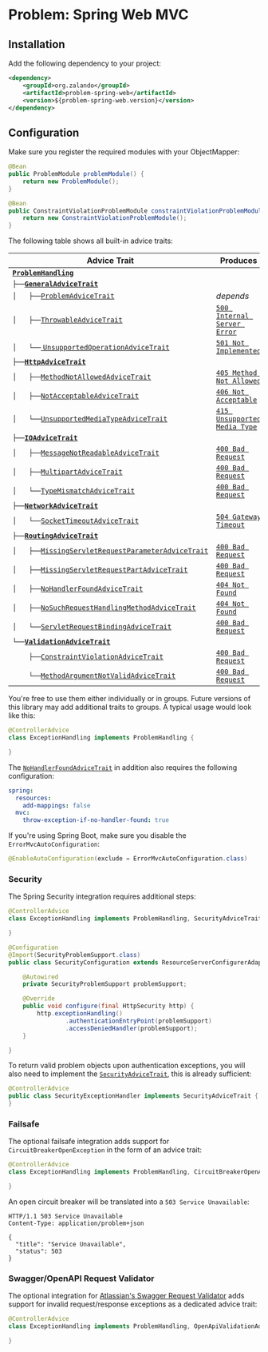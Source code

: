 # Problem: Spring Web MVC

## Installation

Add the following dependency to your project:

```xml
<dependency>
    <groupId>org.zalando</groupId>
    <artifactId>problem-spring-web</artifactId>
    <version>${problem-spring-web.version}</version>
</dependency>
```

## Configuration

Make sure you register the required modules with your ObjectMapper:

```java
@Bean
public ProblemModule problemModule() {
    return new ProblemModule();
}

@Bean
public ConstraintViolationProblemModule constraintViolationProblemModule() {
    return new ConstraintViolationProblemModule();
}
```

The following table shows all built-in advice traits:

| Advice Trait                                                                                                                                                       | Produces                                                  |
|--------------------------------------------------------------------------------------------------------------------------------------------------------------------|-----------------------------------------------------------|
| [**`ProblemHandling`**](src/main/java/org/zalando/problem/spring/web/advice/ProblemHandling.java)                                                                  |                                                           |
| `├──`[**`GeneralAdviceTrait`**](src/main/java/org/zalando/problem/spring/web/advice/general/GeneralAdviceTrait.java)                                               |                                                           |
| `│   ├──`[`ProblemAdviceTrait`](src/main/java/org/zalando/problem/spring/web/advice/general/ProblemAdviceTrait.java)                                               | *depends*                                                 |
| `│   ├──`[`ThrowableAdviceTrait`](src/main/java/org/zalando/problem/spring/web/advice/general/ThrowableAdviceTrait.java)                                           | [`500 Internal Server Error`](https://httpstatus.es/500)  |
| `│   └──`[ `UnsupportedOperationAdviceTrait`](src/main/java/org/zalando/problem/spring/web/advice/general/UnsupportedOperationAdviceTrait.java)                    | [`501 Not Implemented`](https://httpstatus.es/501)        |
| `├──`[**`HttpAdviceTrait`**](src/main/java/org/zalando/problem/spring/web/advice/http/HttpAdviceTrait.java)                                                        |                                                           |
| `│   ├──`[`MethodNotAllowedAdviceTrait`](src/main/java/org/zalando/problem/spring/web/advice/http/MethodNotAllowedAdviceTrait.java)                                | [`405 Method Not Allowed`](https://httpstatus.es/405)     |
| `│   ├──`[`NotAcceptableAdviceTrait`](src/main/java/org/zalando/problem/spring/web/advice/http/NotAcceptableAdviceTrait.java)                                      | [`406 Not Acceptable`](https://httpstatus.es/406)         |
| `│   └──`[`UnsupportedMediaTypeAdviceTrait`](src/main/java/org/zalando/problem/spring/web/advice/http/UnsupportedMediaTypeAdviceTrait.java)                        | [`415 Unsupported Media Type`](https://httpstatus.es/415) |
| `├──`[**`IOAdviceTrait`**](src/main/java/org/zalando/problem/spring/web/advice/io/IOAdviceTrait.java)                                                              |                                                           |
| `│   ├──`[`MessageNotReadableAdviceTrait`](src/main/java/org/zalando/problem/spring/web/advice/io/MessageNotReadableAdviceTrait.java)                              | [`400 Bad Request`](https://httpstatus.es/400)            |
| `│   ├──`[`MultipartAdviceTrait`](src/main/java/org/zalando/problem/spring/web/advice/io/MultipartAdviceTrait.java)                                                | [`400 Bad Request`](https://httpstatus.es/400)            |
| `│   └──`[`TypeMismatchAdviceTrait`](src/main/java/org/zalando/problem/spring/web/advice/io/TypeMismatchAdviceTrait.java)                                          | [`400 Bad Request`](https://httpstatus.es/400)            |
| `├──`[**`NetworkAdviceTrait`**](src/main/java/org/zalando/problem/spring/web/advice/network/NetworkAdviceTrait.java)                                               |                                                           |
| `│   └──`[`SocketTimeoutAdviceTrait`](src/main/java/org/zalando/problem/spring/web/advice/network/SocketTimeoutAdviceTrait.java)                                   | [`504 Gateway Timeout`](https://httpstatus.es/504)        |
| `├──`[**`RoutingAdviceTrait`**](src/main/java/org/zalando/problem/spring/web/advice/routing/RoutingAdviceTrait.java)                                               |                                                           |
| `│   ├──`[`MissingServletRequestParameterAdviceTrait`](src/main/java/org/zalando/problem/spring/web/advice/routing/MissingServletRequestParameterAdviceTrait.java) | [`400 Bad Request`](https://httpstatus.es/400)            |
| `│   ├──`[`MissingServletRequestPartAdviceTrait`](src/main/java/org/zalando/problem/spring/web/advice/routing/MissingServletRequestPartAdviceTrait.java)           | [`400 Bad Request`](https://httpstatus.es/400)            |
| `│   ├──`[`NoHandlerFoundAdviceTrait`](src/main/java/org/zalando/problem/spring/web/advice/routing/NoHandlerFoundAdviceTrait.java)                                 | [`404 Not Found`](https://httpstatus.es/404)              |
| `│   ├──`[`NoSuchRequestHandlingMethodAdviceTrait`](src/main/java/org/zalando/problem/spring/web/advice/routing/NoSuchRequestHandlingMethodAdviceTrait.java)       | [`404 Not Found`](https://httpstatus.es/404)              |
| `│   └──`[`ServletRequestBindingAdviceTrait`](src/main/java/org/zalando/problem/spring/web/advice/routing/ServletRequestBindingAdviceTrait.java)                   | [`400 Bad Request`](https://httpstatus.es/400)            |
| `└──`[**`ValidationAdviceTrait`**](src/main/java/org/zalando/problem/spring/web/advice/validation/ValidationAdviceTrait.java)                                      |                                                           |
| `    ├──`[`ConstraintViolationAdviceTrait`](src/main/java/org/zalando/problem/spring/web/advice/validation/ConstraintViolationAdviceTrait.java)                    | [`400 Bad Request`](https://httpstatus.es/400)            |
| `    └──`[`MethodArgumentNotValidAdviceTrait`](src/main/java/org/zalando/problem/spring/web/advice/validation/MethodArgumentNotValidAdviceTrait.java)              | [`400 Bad Request`](https://httpstatus.es/400)            |

You're free to use them either individually or in groups. Future versions of this library may add additional traits to groups. A typical usage would look like this:

```java
@ControllerAdvice
class ExceptionHandling implements ProblemHandling {

}
```

The [`NoHandlerFoundAdviceTrait`](src/main/java/org/zalando/problem/spring/web/advice/routing/NoHandlerFoundAdviceTrait.java)
in addition also requires the following configuration:

```yaml
spring:
  resources:
    add-mappings: false
  mvc:
    throw-exception-if-no-handler-found: true
```

If you're using Spring Boot, make sure you disable the `ErrorMvcAutoConfiguration`:

```java
@EnableAutoConfiguration(exclude = ErrorMvcAutoConfiguration.class)
```

### Security

The Spring Security integration requires additional steps:

```java
@ControllerAdvice
class ExceptionHandling implements ProblemHandling, SecurityAdviceTrait {

}
```

```java
@Configuration
@Import(SecurityProblemSupport.class)
public class SecurityConfiguration extends ResourceServerConfigurerAdapter {

    @Autowired
    private SecurityProblemSupport problemSupport;

    @Override
    public void configure(final HttpSecurity http) {
        http.exceptionHandling()
                .authenticationEntryPoint(problemSupport)
                .accessDeniedHandler(problemSupport);
    }

}
```

To return valid problem objects upon authentication exceptions, you will also need to implement the [`SecurityAdviceTrait`](src/main/java/org/zalando/problem/spring/web/advice/security/SecurityAdviceTrait.java), this is already sufficient:

```java
@ControllerAdvice
public class SecurityExceptionHandler implements SecurityAdviceTrait {
}
```

### Failsafe

The optional failsafe integration adds support for `CircuitBreakerOpenException` in the form of an advice trait:

```java
@ControllerAdvice
class ExceptionHandling implements ProblemHandling, CircuitBreakerOpenAdviceTrait {

}
```

An open circuit breaker will be translated into a `503 Service Unavailable`:

```http
HTTP/1.1 503 Service Unavailable
Content-Type: application/problem+json

{
  "title": "Service Unavailable",
  "status": 503
}
```

### Swagger/OpenAPI Request Validator

The optional integration for [Atlassian's Swagger Request Validator](https://bitbucket.org/atlassian/swagger-request-validator)
adds support for invalid request/response exceptions as a dedicated advice trait:

```java
@ControllerAdvice
class ExceptionHandling implements ProblemHandling, OpenApiValidationAdviceTrait {

}
```
